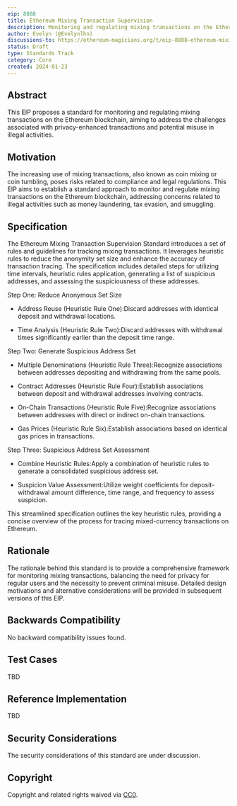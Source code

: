 ```yaml
---
eip: 8888
title: Ethereum Mixing Transaction Supervision
description: Monitoring and regulating mixing transactions on the Ethereum blockchain.
author: Evelyn (@Evelynlhn)
discussions-to: https://ethereum-magicians.org/t/eip-8888-ethereum-mixing-transaction-supervision/18277
status: Draft
type: Standards Track
category: Core
created: 2024-01-23
---
```


## Abstract

This EIP proposes a standard for monitoring and regulating mixing transactions on the Ethereum blockchain, aiming to address the challenges associated with privacy-enhanced transactions and potential misuse in illegal activities.

## Motivation

The increasing use of mixing transactions, also known as coin mixing or coin tumbling, poses risks related to compliance and legal regulations. This EIP aims to establish a standard approach to monitor and regulate mixing transactions on the Ethereum blockchain, addressing concerns related to illegal activities such as money laundering, tax evasion, and smuggling.

## Specification

The Ethereum Mixing Transaction Supervision Standard introduces a set of rules and guidelines for tracking mixing transactions. It leverages heuristic rules to reduce the anonymity set size and enhance the accuracy of transaction tracing. The specification includes detailed steps for utilizing time intervals, heuristic rules application, generating a list of suspicious addresses, and assessing the suspiciousness of these addresses.

Step One: Reduce Anonymous Set Size

- Address Reuse (Heuristic Rule One):Discard addresses with identical deposit and withdrawal locations.

- Time Analysis (Heuristic Rule Two):Discard addresses with withdrawal times significantly earlier than the deposit time range.

Step Two: Generate Suspicious Address Set

- Multiple Denominations (Heuristic Rule Three):Recognize associations between addresses depositing and withdrawing from the same pools.

- Contract Addresses (Heuristic Rule Four):Establish associations between deposit and withdrawal addresses involving contracts.

- On-Chain Transactions (Heuristic Rule Five):Recognize associations between addresses with direct or indirect on-chain transactions.

- Gas Prices (Heuristic Rule Six):Establish associations based on identical gas prices in transactions.

Step Three: Suspicious Address Set Assessment

- Combine Heuristic Rules:Apply a combination of heuristic rules to generate a consolidated suspicious address set.

- Suspicion Value Assessment:Utilize weight coefficients for deposit-withdrawal amount difference, time range, and frequency to assess suspicion.

This streamlined specification outlines the key heuristic rules, providing a concise overview of the process for tracing mixed-currency transactions on Ethereum.

## Rationale

The rationale behind this standard is to provide a comprehensive framework for monitoring mixing transactions, balancing the need for privacy for regular users and the necessity to prevent criminal misuse. Detailed design motivations and alternative considerations will be provided in subsequent versions of this EIP.

## Backwards Compatibility

No backward compatibility issues found.

## Test Cases

TBD

## Reference Implementation

TBD

## Security Considerations

The security considerations of this standard are under discussion.

## Copyright

Copyright and related rights waived via [CC0](../LICENSE.md).
